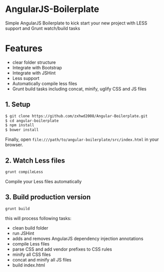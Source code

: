 # AngularJS-Boilerplate
Simple AngularJS Boilerplate to kick start your new project with LESS support and Grunt watch/build tasks

# Features
* clear folder structure
* Integrate with Bootstrap
* Integrate with JSHint
* Less support
* Automatically compile less files
* Grunt build tasks including concat, minify, uglify CSS and JS files

## 1. Setup
```sh
$ git clone https://github.com/zxhwd2008/Angular-Boilerplate.git
$ cd angular-boilerplate
$ npm install
$ bower install
```

Finally, open `file:///path/to/angular-boilerplate/src/index.html` in your browser.

## 2. Watch Less files
```bash
grunt compileLess
```
Compile your Less files automatically

## 3. Build production version
```bash
grunt build
```

this will process following tasks:
* clean build folder
* run JSHint
* adds and removes AngularJS dependency injection annotations
* compile Less files
* parse CSS and add vendor prefixes to CSS rules
* minify all CSS files
* concat and minify all JS files
* build index.html

